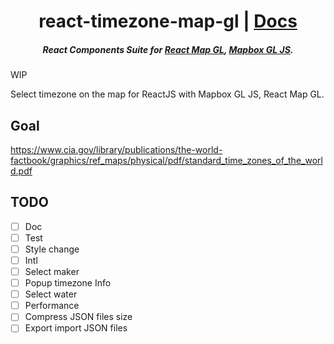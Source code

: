 <h1 align="center">react-timezone-map-gl | <a href="https://github.com/jeongsd/react-timezone-map-gl">Docs</a></h1>

<h5 align="center">
React Components Suite for <a href="https://uber.github.io/react-map-gl">React Map GL</a>, <a href="https://github.com/mapbox/mapbox-gl-js">Mapbox GL JS</a>.
</h5>

WIP

Select timezone on the map for ReactJS with Mapbox GL JS, React Map GL.

<!-- ### Installation

#### npm
```sh
npm install --save react-timezone-map-gl mapbox-gl
```

#### yarn
```sh
yarn add react-timezone-map-gl mapbox-gl
``` -->

## Goal

https://www.cia.gov/library/publications/the-world-factbook/graphics/ref_maps/physical/pdf/standard_time_zones_of_the_world.pdf

## TODO
- [ ] Doc
- [ ] Test
- [ ] Style change
- [ ] Intl
- [ ] Select maker
- [ ] Popup timezone Info
- [ ] Select water
- [ ] Performance
- [ ] Compress JSON files size
- [ ] Export import JSON files

<!--
[![Travis][build-badge]][build]
[![npm package][npm-badge]][npm]
[![Coveralls][coveralls-badge]][coveralls]

[build-badge]: https://img.shields.io/travis/user/repo/master.png?style=flat-square
[build]: https://travis-ci.org/user/repo

[npm-badge]: https://img.shields.io/npm/v/npm-package.png?style=flat-square
[npm]: https://www.npmjs.org/package/npm-package

[coveralls-badge]: https://img.shields.io/coveralls/user/repo/master.png?style=flat-square
[coveralls]: https://coveralls.io/github/user/repo -->

